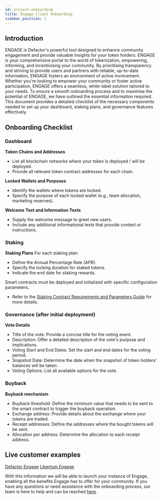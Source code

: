 ```yaml
---
id: project-onboarding
title: Engage Client Onboarding
sidebar_position: 1
---
```


## Introduction

ENGAGE is Defactor's powerful tool designed to enhance community engagement and provide valuable insights for your token holders. ENGAGE is your comprehensive portal to the world of tokenization, empowering, informing, and incentivising your community. By prioritising transparency and striving to provide users and partners with reliable, up-to-date information, ENGAGE fosters an environment of active involvement. Whether you're looking to empower your community or foster active participation, ENGAGE offers a seamless, white-label solution tailored to your needs.
To ensure a smooth onboarding process and to maximise the potential of ENGAGE, we have outlined the essential information required. This document provides a detailed checklist of the necessary components needed to set up your dashboard, staking plans, and governance features effectively.

## Onboarding Checklist

### Dashboard

**Token Chains and Addresses**

- List all blockchain networks where your token is deployed / will be deployed.
- Provide all relevant token contract addresses for each chain.

**Locked Wallets and Purposes**

- Identify the wallets where tokens are locked.
- Specify the purpose of each locked wallet (e.g., team allocation, marketing reserves).

**Welcome Text and Information Texts**

- Supply the welcome message to greet new users.
- Include any additional informational texts that provide context or instructions.

### Staking

**Staking Plans**
For each staking plan:

- Define the Annual Percentage Rate (APR).
- Specify the locking duration for staked tokens.
- Indicate the end date for staking rewards.

Smart contracts must be deployed and initialized with specific configuration parameters.

- Refer to the [Staking Contract Requirements and Parameters Guide](../smart-contracts/smart-contracts-overview) for more details.

### Governance (after initial deployment)

**Vote Details**

- Title of the vote: Provide a concise title for the voting event.
- Description: Offer a detailed description of the vote's purpose and implications.
- Voting Start and End Dates: Set the start and end dates for the voting period.
- Snapshot Date: Determine the date when the snapshot of token holders' balances will be taken.
- Voting Options: List all available options for the vote.

### Buyback

**Buyback mechanism**

- Buyback threshold: Define the minimum value that needs to be sent to the smart contract to trigger the buyback operation.
- Exchange address: Provide details about the exchange where your tokens are traded.
- Receipt addresses: Define the addresses where the bought tokens will be sent.
- Allocation per address: Determine the allocation to each receipt address.

## Live customer examples

[Defactor Engage](https://engage.defactor.com/dashboard)
[Libertum Engage](https://earn.libertum.io/staking)

With this information we will be able to launch your instance of Engage, enabling all the benefits Engage has to offer for your community. If you have any questions or need assistance with the onboarding process, our team is here to help and can be reached [here](https://www.defactor.com/contact).
